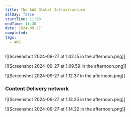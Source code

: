 ```yaml
---
title: The AWS Global Infrastructure
allDay: false
startTime: 11:00
endTime: 11:30
date: 2024-09-27
completed: 
tags:
  - AWS
---
```

![[Screenshot 2024-09-27 at 1.02.15 in the afternoon.png]]

![[Screenshot 2024-09-27 at 1.09.59 in the afternoon.png]]

![[Screenshot 2024-09-27 at 1.12.37 in the afternoon.png]]

### Content Delivery network

![[Screenshot 2024-09-27 at 1.13.25 in the afternoon.png]]


![[Screenshot 2024-09-27 at 1.14.22 in the afternoon.png]]


